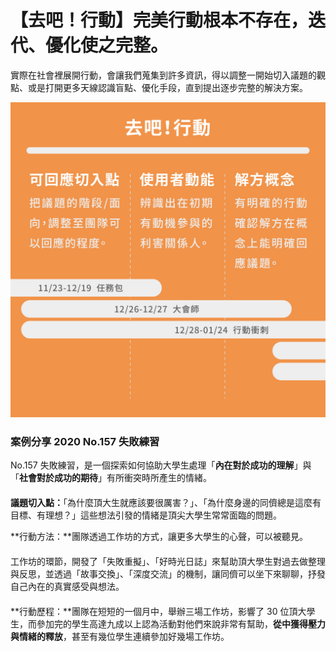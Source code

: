 # 【去吧！行動】完美行動根本不存在，迭代、優化使之完整。

實際在社會裡展開行動，會讓我們蒐集到許多資訊，得以調整一開始切入議題的觀點、或是打開更多天線認識盲點、優化手段，直到提出逐步完整的解決方案。

![&#x300C;&#x53BB;&#x5427;&#xFF01;&#x884C;&#x52D5;&#x300D;&#x968E;&#x6BB5;&#xFF0C;&#x91CD;&#x9EDE;&#x5728;&#x6982;&#x5FF5;&#x9A57;&#x8B49;](../../.gitbook/assets/163193105_1422785721390536_3766345717655242957_n.jpeg)

### 案例分享 2020 No.157 失敗練習 

No.157 失敗練習，是一個探索如何協助大學生處理「**內在對於成功的理解**」與「**社會對於成功的期待**」有所衝突時所產生的情緒。  
　　  
**議題切入點：**「為什麼頂大生就應該要很厲害？」、「為什麼身邊的同儕總是這麼有目標、有理想？」這些想法引發的情緒是頂尖大學生常常面臨的問題。  
  
**行動方法：**團隊透過工作坊的方式，讓更多大學生的心聲，可以被聽見。  
　　  
工作坊的環節，開發了「失敗重擬」、「好時光日誌」來幫助頂大學生對過去做整理與反思，並透過「故事交換」、「深度交流」的機制，讓同儕可以坐下來聊聊，抒發自己內在的真實感受與想法。  
　　  
**行動歷程：**團隊在短短的一個月中，舉辦三場工作坊，影響了 30 位頂大學生，而參加完的學生高達九成以上認為活動對他們來說非常有幫助，**從中獲得壓力與情緒的釋放**，甚至有幾位學生連續參加好幾場工作坊。

